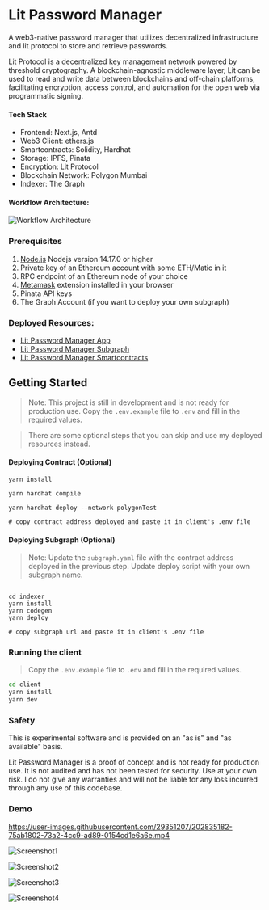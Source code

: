 # Lit Password Manager

A web3-native password manager that utilizes decentralized infrastructure and lit protocol to store and retrieve passwords.

Lit Protocol is a decentralized key management network powered by threshold cryptography. A blockchain-agnostic middleware layer, Lit can be used to read and write data between blockchains and off-chain platforms, facilitating encryption, access control, and automation for the open web via programmatic signing.

#### Tech Stack

- Frontend: Next.js, Antd
- Web3 Client: ethers.js
- Smartcontracts: Solidity, Hardhat
- Storage: IPFS, Pinata
- Encryption: Lit Protocol
- Blockchain Network: Polygon Mumbai
- Indexer: The Graph

#### Workflow Architecture:

![Workflow Architecture](https://github.com/Salmandabbakuti/lit-password-manager/blob/feat/indexing/resources/lit-pm-flow.png)

### Prerequisites

1. [Node.js](https://nodejs.org/en/download/) Nodejs version 14.17.0 or higher
2. Private key of an Ethereum account with some ETH/Matic in it
3. RPC endpoint of an Ethereum node of your choice
4. [Metamask](https://metamask.io/) extension installed in your browser
5. Pinata API keys
6. The Graph Account (if you want to deploy your own subgraph)

### Deployed Resources:

- [Lit Password Manager App](https://lit-password-manager.vercel.app/)
- [Lit Password Manager Subgraph](https://api.thegraph.com/subgraphs/name/salmandabbakuti/key-manager)
- [Lit Password Manager Smartcontracts](https://mumbai.polygonscan.com/address/0xc47cf83080ed29e32ccdf1c9a411c9b614820236#code)

## Getting Started

> Note: This project is still in development and is not ready for production use.
> Copy the `.env.example` file to `.env` and fill in the required values.

> There are some optional steps that you can skip and use my deployed resources instead.

#### Deploying Contract (Optional)

```
yarn install

yarn hardhat compile

yarn hardhat deploy --network polygonTest

# copy contract address deployed and paste it in client's .env file
```

#### Deploying Subgraph (Optional)

> Note: Update the `subgraph.yaml` file with the contract address deployed in the previous step. Update deploy script with your own subgraph name.

```

cd indexer
yarn install
yarn codegen
yarn deploy

# copy subgraph url and paste it in client's .env file

```

### Running the client

> Copy the `.env.example` file to `.env` and fill in the required values.

```bash
cd client
yarn install
yarn dev
```

### Safety

This is experimental software and is provided on an "as is" and "as available" basis.

Lit Password Manager is a proof of concept and is not ready for production use. It is not audited and has not been tested for security. Use at your own risk.
I do not give any warranties and will not be liable for any loss incurred through any use of this codebase.

### Demo

https://user-images.githubusercontent.com/29351207/202835182-75ab1802-73a2-4cc9-ad89-0154cd1e6a6e.mp4

![Screenshot1](https://github.com/Salmandabbakuti/lit-password-manager/blob/feat/indexing/resources/home-screenshot.png)

![Screenshot2](https://github.com/Salmandabbakuti/lit-password-manager/blob/feat/indexing/resources/edit-password.png)

![Screenshot3](https://github.com/Salmandabbakuti/lit-password-manager/blob/feat/indexing/resources/update_tx-screenshot.png)

![Screenshot4](https://github.com/Salmandabbakuti/lit-password-manager/blob/feat/indexing/resources/save_success-screenshot.png)
